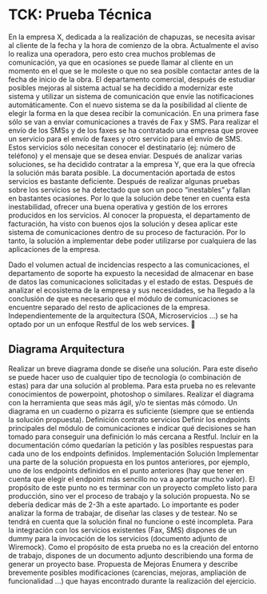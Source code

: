 # TCK: Prueba Técnica
En la empresa X, dedicada a la realización de chapuzas, se necesita avisar al cliente de la fecha y la hora de comienzo de la obra. Actualmente el aviso lo realiza una operadora, pero esto crea muchos problemas de comunicación, ya que en ocasiones se puede llamar al cliente en un momento en el que se le moleste o que no sea posible contactar antes de la fecha de inicio de la obra.
El departamento comercial, después de estudiar posibles mejoras al sistema actual se ha decidido a modernizar este sistema y utilizar un sistema de comunicación que envíe las notificaciones automáticamente. Con el nuevo sistema se da la posibilidad al cliente de elegir la forma en la que desea recibir la comunicación. En una primera fase sólo se van a enviar comunicaciones a través de Fax y SMS. 
Para realizar el envío de los SMSs y de los faxes se ha contratado una empresa que provee un servicio para el envío de faxes y otro servicio para el envío de SMS. Estos servicios sólo necesitan conocer el destinatario (ej: número de teléfono) y el mensaje que se desea enviar.
Después de analizar varias soluciones, se ha decidido contratar a la empresa Y, que era la que ofrecía la solución más barata posible. La documentación aportada de estos servicios es bastante deficiente.
Después de realizar algunas pruebas sobre los servicios se ha detectado que son un poco “inestables” y fallan en bastantes ocasiones. Por lo que la solución debe tener en cuenta esta inestabilidad, ofrecer una buena operativa y gestión de los errores producidos en los servicios.
Al conocer la propuesta, el departamento de facturación, ha visto con buenos ojos la solución y desea aplicar este sistema de comunicaciones dentro de su proceso de facturación. Por lo tanto, la solución a implementar debe poder utilizarse por cualquiera de las aplicaciones de la empresa.

Dado el volumen actual de incidencias respecto a las comunicaciones, el departamento de soporte ha expuesto la necesidad de almacenar en base de datos las comunicaciones solicitadas y el estado de estas.
Después de analizar el ecosistema de la empresa y sus necesidades, se ha llegado a la conclusión de que es necesario que el módulo de comunicaciones se encuentre separado del resto de aplicaciones de la empresa.
Independientemente de la arquitectura (SOA, Microservicios ...) se ha optado por un un enfoque Restful de los web services.

## Diagrama Arquitectura
Realizar un breve diagrama donde se diseñe una solución. Para este diseño se puede hacer uso de cualquier tipo de tecnología (o combinación de estas) para dar una solución al problema.
Para esta prueba no es relevante conocimientos de powerpoint, photoshop o similares. Realizar el diagrama con la herramienta que seas más ágil, y/o te sientas más cómodo. Un diagrama en un cuaderno o pizarra es suficiente (siempre que se entienda la solución propuesta).
Definición contrato servicios
Definir los endpoints principales del módulo de comunicaciones e indicar qué decisiones se han tomado para conseguir una definición lo más cercana a Restful. Incluir en la documentación cómo quedarían la petición y las posibles respuestas para cada uno de los endpoints definidos.
Implementación Solución
Implementar una parte de la solución propuesta en los puntos anteriores, por ejemplo, uno de los endpoints definidos en el punto anteriores (hay que tener en cuenta que elegir el endpoint más sencillo no va a aportar mucho valor). El propósito de este punto no es terminar con un proyecto completo listo para producción, sino ver el proceso de trabajo y la solución propuesta.
No se debería dedicar más de 2-3h a este apartado. Lo importante es poder analizar la forma de trabajar, de diseñar las clases y de testear. No se tendrá en cuenta que la solución final no funcione o esté incompleta.
Para la integración con los servicios existentes (Fax, SMS) dispones de un dummy para la invocación de los servicios (documento adjunto de Wiremock).
Como el propósito de esta prueba no es la creación del entorno de trabajo, dispones de un documento adjunto describiendo una forma de generar un proyecto base.
Propuesta de Mejoras
Enumera y describe brevemente posibles modificaciones (carencias, mejoras, ampliación de funcionalidad ...) que hayas encontrado durante la realización del ejercicio.
